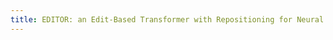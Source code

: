 ```yaml
---
title: EDITOR: an Edit-Based Transformer with Repositioning for Neural Machine Translation with Soft Lexical Constraints.
---
```

